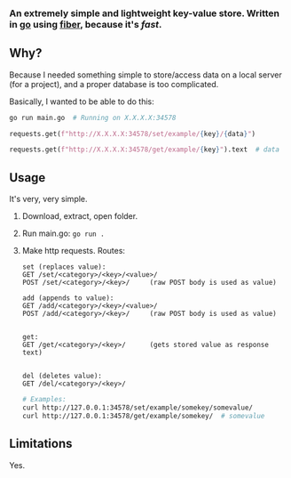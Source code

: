 ### An extremely simple and lightweight key-value store. Written in [go](https://github.com/golang/go) using [fiber](https://github.com/gofiber/fiber), because it's *fast*.

## Why?

Because I needed something simple to store/access data on a local server (for a project), and a proper database is too complicated.

Basically, I wanted to be able to do this:

```bash
go run main.go  # Running on X.X.X.X:34578
```

```python
requests.get(f"http://X.X.X.X:34578/set/example/{key}/{data}")

requests.get(f"http://X.X.X.X:34578/get/example/{key}").text  # data
```

## Usage

It's very, very simple.

1. Download, extract, open folder.

2. Run main.go:  `go run .`

3. Make http requests. Routes:
   
   ```markup
   set (replaces value):
   GET /set/<category>/<key>/<value>/
   POST /set/<category>/<key>/     (raw POST body is used as value)
   
   add (appends to value):
   GET /add/<category>/<key>/<value>/
   POST /add/<category>/<key>/     (raw POST body is used as value)
   
   
   get:
   GET /get/<category>/<key>/      (gets stored value as response text)
   
   
   del (deletes value):
   GET /del/<category>/<key>/
   ```
   
   ```bash
   # Examples:
   curl http://127.0.0.1:34578/set/example/somekey/somevalue/
   curl http://127.0.0.1:34578/get/example/somekey/  # somevalue
   ```

## Limitations

Yes.
